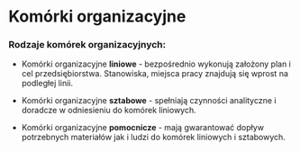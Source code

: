 # Komórki organizacyjne

### Rodzaje komórek organizacyjnych:
- Komórki organizacyjne **liniowe** - bezpośrednio wykonują założony plan i cel przedsiębiorstwa. Stanowiska, miejsca pracy znajdują się wprost na podległej linii.

- Komórki organizacyjne **sztabowe** - spełniają czynności analityczne i doradcze w odniesieniu do komórek liniowych.

- Komórki organizacyjne **pomocnicze** - mają gwarantować dopływ potrzebnych materiałów jak i ludzi do komórek liniowych i sztabowych.


